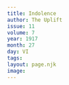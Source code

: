 ```yaml
---
title: Indolence
author: The Uplift
issue: 11
volume: 7
year: 1917
month: 27
day: VI
tags:
layout: page.njk
image:
---
```


